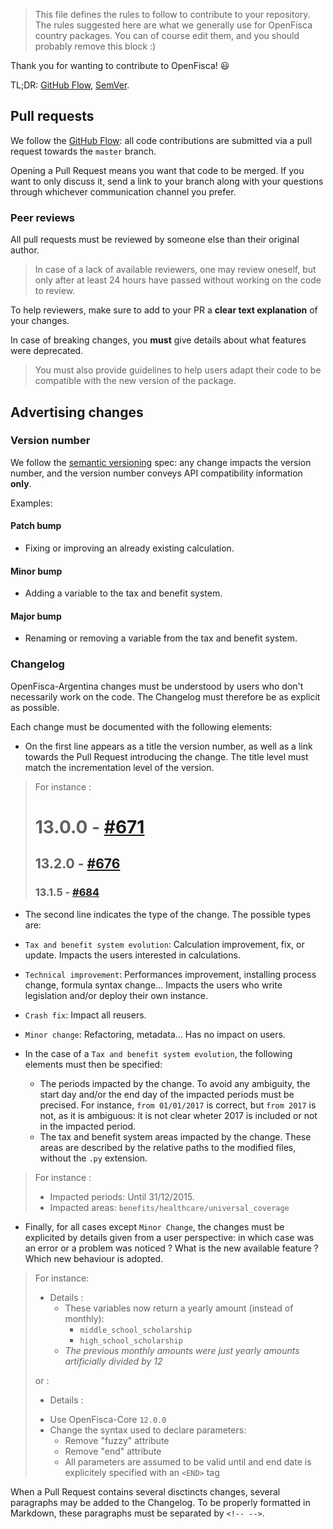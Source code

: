 > This file defines the rules to follow to contribute to your repository.
> The rules suggested here are what we generally use for OpenFisca country packages.
> You can of course edit them, and you should probably remove this block :)

Thank you for wanting to contribute to OpenFisca! :smiley:

TL;DR: [GitHub Flow](https://guides.github.com/introduction/flow/), [SemVer](http://semver.org/).


## Pull requests

We follow the [GitHub Flow](https://guides.github.com/introduction/flow/): all code contributions are submitted via a pull request towards the `master` branch.

Opening a Pull Request means you want that code to be merged. If you want to only discuss it, send a link to your branch along with your questions through whichever communication channel you prefer.

### Peer reviews

All pull requests must be reviewed by someone else than their original author.

> In case of a lack of available reviewers, one may review oneself, but only after at least 24 hours have passed without working on the code to review.

To help reviewers, make sure to add to your PR a **clear text explanation** of your changes.

In case of breaking changes, you **must** give details about what features were deprecated.

> You must also provide guidelines to help users adapt their code to be compatible with the new version of the package.


## Advertising changes

### Version number

We follow the [semantic versioning](http://semver.org/) spec: any change impacts the version number, and the version number conveys API compatibility information **only**.

Examples:

#### Patch bump

- Fixing or improving an already existing calculation.

#### Minor bump

- Adding a variable to the tax and benefit system.

#### Major bump

- Renaming or removing a variable from the tax and benefit system.

### Changelog

OpenFisca-Argentina changes must be understood by users who don't necessarily work on the code. The Changelog must therefore be as explicit as possible.

Each change must be documented with the following elements:

- On the first line appears as a title the version number, as well as a link towards the Pull Request introducing the change. The title level must match the incrementation level of the version.


> For instance :
> # 13.0.0 - [#671](https://github.com/openfisca/openfisca-france/pull/671)
>
> ## 13.2.0 - [#676](https://github.com/openfisca/openfisca-france/pull/676)
>
> ### 13.1.5 - [#684](https://github.com/openfisca/openfisca-france/pull/684)

- The second line indicates the type of the change. The possible types are:
 - `Tax and benefit system evolution`: Calculation improvement, fix, or update. Impacts the users interested in calculations.
 - `Technical improvement`: Performances improvement, installing process change, formula syntax change… Impacts the users who write legislation and/or deploy their own instance.
 - `Crash fix`: Impact all reusers.
 - `Minor change`: Refactoring, metadata… Has no impact on users.

- In the case of a `Tax and benefit system evolution`, the following elements must then be specified:
  - The periods impacted by the change. To avoid any ambiguity, the start day and/or the end day of the impacted periods must be precised. For instance, `from 01/01/2017` is correct, but `from 2017` is not, as it is ambiguous: it is not clear wheter 2017 is included or not in the impacted period.
  - The tax and benefit system areas impacted by the change. These areas are described by the relative paths to the modified files, without the `.py` extension.

> For instance :
> - Impacted periods: Until 31/12/2015.
> - Impacted areas: `benefits/healthcare/universal_coverage`

- Finally, for all cases except `Minor Change`, the changes must be explicited by details given from a user perspective: in which case was an error or a problem was noticed ? What is the new available feature ? Which new behaviour is adopted.

> For instance:
>
> * Details :
>   - These variables now return a yearly amount (instead of monthly):
>     - `middle_school_scholarship`
>     - `high_school_scholarship`
>   - _The previous monthly amounts were just yearly amounts artificially divided by 12_
>
> or :
>
> * Details :
>  - Use OpenFisca-Core `12.0.0`
>  - Change the syntax used to declare parameters:
>      - Remove "fuzzy" attribute
>      - Remove "end" attribute
>      - All parameters are assumed to be valid until and end date is explicitely specified with an `<END>` tag

When a Pull Request contains several disctincts changes, several paragraphs may be added to the Changelog. To be properly formatted in Markdown, these paragraphs must be separated by `<!-- -->`.
